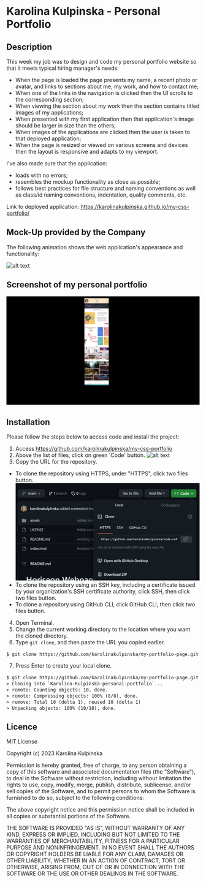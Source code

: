 # Karolina Kulpinska - Personal Portfolio

## Description

This week my job was to design and code my personal portfolio website so that it meets typical hiring manager's needs:
* When the page is loaded the page presents my name, a recent photo or avatar, and links to sections about me, my work, and how to contact me;
* When one of the links in the navigation is clicked then the UI scrolls to the corresponding section;
* When viewing the section about my work then the section contains titled images of my applications;
* When presented with my first application then that application's image should be larger in size than the others;
* When images of the applications are clicked then the user is taken to that deployed application;
* When the page is resized or viewed on various screens and devices then the layout is responsive and adapts to my viewport.

I've also made sure that the application:
* loads with no errors;
* resembles the mockup functionality as close as possible;
* follows best practices for file structure and naming conventions as well as class/id naming conventions, indentation, quality comments, etc.

Link to deployed application: https://karolinakulpinska.github.io/my-css-portfolio/

## Mock-Up provided by the Company

The following animation shows the web application's appearance and functionality:

![alt text](./assets/images/01-css-challenge-demo.gif)

## Screenshot of my personal portfolio

![alt text](./assets/images/screenshot.jpg)

## Installation

Please follow the steps below to access code and install the project:

1. Access https://github.com/karolinakulpinska/my-css-portfolio
2. Above the list of files, click on green 'Code' button. 
![alt text](./assets/images/)
3. Copy the URL for the repository.
- To clone the repository using HTTPS, under "HTTPS", click two files button.
![alt text](assets/images/copy-to-clipboard.png)
- To clone the repository using an SSH key, including a certificate issued by your organization's SSH certificate authority, click SSH, then click two files button.
- To clone a repository using GitHub CLI, click GitHub CLI, then click two files button.
4. Open Terminal.
5. Change the current working directory to the location where you want the cloned directory.
6. Type `git clone`, and then paste the URL you copied earlier.

```
$ git clone https://github.com/karolinakulpinska/my-portfolio-page.git

```
7. Press Enter to create your local clone.

```
$ git clone https://github.com/karolinakulpinska/my-portfolio-page.git
> Cloning into `Karolina-Kulpinska-personal-portfolio`...
> remote: Counting objects: 10, done.
> remote: Compressing objects: 100% (8/8), done.
> remove: Total 10 (delta 1), reused 10 (delta 1)
> Unpacking objects: 100% (10/10), done.

```

## Licence

MIT License

Copyright (c) 2023 Karolina Kulpinska 

Permission is hereby granted, free of charge, to any person obtaining a copy
of this software and associated documentation files (the "Software"), to deal
in the Software without restriction, including without limitation the rights
to use, copy, modify, merge, publish, distribute, sublicense, and/or sell
copies of the Software, and to permit persons to whom the Software is
furnished to do so, subject to the following conditions:

The above copyright notice and this permission notice shall be included in all
copies or substantial portions of the Software.

THE SOFTWARE IS PROVIDED "AS IS", WITHOUT WARRANTY OF ANY KIND, EXPRESS OR
IMPLIED, INCLUDING BUT NOT LIMITED TO THE WARRANTIES OF MERCHANTABILITY,
FITNESS FOR A PARTICULAR PURPOSE AND NONINFRINGEMENT. IN NO EVENT SHALL THE
AUTHORS OR COPYRIGHT HOLDERS BE LIABLE FOR ANY CLAIM, DAMAGES OR OTHER
LIABILITY, WHETHER IN AN ACTION OF CONTRACT, TORT OR OTHERWISE, ARISING FROM,
OUT OF OR IN CONNECTION WITH THE SOFTWARE OR THE USE OR OTHER DEALINGS IN THE
SOFTWARE.
